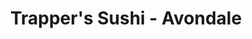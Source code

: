 ---
layout: place
title: "Trapper's Sushi - Avondale"
permalink: /arizona/avondale/trapper-s-sushi-avondale.html
stateAbbr: AZ
stateName: Arizona
cityName: Avondale
place_id: ChIJP_tWuRo_K4cRUKrtwt_DbM8
photos:
  - name: >-
      places/ChIJP_tWuRo_K4cRUKrtwt_DbM8/photos/AeeoHcLBoxsWXUT41gtiTX8ualf59P9Je1gtS3C3J4ZRNyRPU6jvz4YOoZkXHgzfL9Y0AWhzx3-aRlYGM0PYlEGLii_HyR_-nkDFo_GFtHXcPmHmynYmNETPxepnxTRCW-T14FElin7suS6af9ECA1ltKo9AfApu2YMAu3hEjMq-S5EKvgnvoBvpz4Ua5WJIlBnTA5pvwhcHymosDuZYucX-QZx6Kteml6ievDXVThaWVPxTDHMKm0gi7z4TrzciXlHMjJJYTEs15-ebIDZQTlBsaB_bbZrNoNjC-caIeZEbfeVZEg
    widthPx: 1000
    heightPx: 750
    authorAttributions:
      - displayName: Trapper's Sushi - Avondale
        uri: https://maps.google.com/maps/contrib/110730791419048446694
        photoUri: >-
          https://lh3.googleusercontent.com/a-/ALV-UjWKhQ7Ta_mCGBFZSHz_zcZxw63zIFY4KJoTN3GsDXJ7IGXgvAQ=s100-p-k-no-mo
    flagContentUri: >-
      https://www.google.com/local/imagery/report/?cb_client=maps_api_places.places_api&image_key=!1e10!2sAF1QipNvC18x0zSDZE5vLbMQAttTfMFBxqHiZ0fFiQ0V&hl=en-US
    googleMapsUri: >-
      https://www.google.com/maps/place//data=!3m4!1e2!3m2!1sAF1QipNvC18x0zSDZE5vLbMQAttTfMFBxqHiZ0fFiQ0V!2e10!4m2!3m1!1s0x872b3f1ab956fb3f:0xcf6cc3dfc2edaa50
  - name: >-
      places/ChIJP_tWuRo_K4cRUKrtwt_DbM8/photos/AeeoHcKCDP263aa9b3gdPLJzlTIzAzQwbIk4tL8LJQyRfw7WbNk_RB4-K7a5lR5vEzPIVI1WfNn1t7KQlRUOmnEU0UY-FaLHjY0raTrZqShKFoPD8bht2awtUvPreDTRQkVSFyuk2ymazIo3HAdfmWGq4pDhJbaM04o3613V6-eFP0VQT3WbiSVZHUVUyANPUKeIa_S7ELAITg70pqjWuUrlUKAlrqyvSyWr_r16c1dT_IJTDl5D7X5VNp0ay6VuB9Nu0Be5NmGNkVH3poAsZwNHFkK3T6NatoTKAMHEFcUkZHKnnw
    widthPx: 1188
    heightPx: 1186
    authorAttributions:
      - displayName: Trapper's Sushi - Avondale
        uri: https://maps.google.com/maps/contrib/110730791419048446694
        photoUri: >-
          https://lh3.googleusercontent.com/a-/ALV-UjWKhQ7Ta_mCGBFZSHz_zcZxw63zIFY4KJoTN3GsDXJ7IGXgvAQ=s100-p-k-no-mo
    flagContentUri: >-
      https://www.google.com/local/imagery/report/?cb_client=maps_api_places.places_api&image_key=!1e10!2sAF1QipM4GP5sa_FUdbVlDuTV0-dT3aO1zke7KK7_JfqE&hl=en-US
    googleMapsUri: >-
      https://www.google.com/maps/place//data=!3m4!1e2!3m2!1sAF1QipM4GP5sa_FUdbVlDuTV0-dT3aO1zke7KK7_JfqE!2e10!4m2!3m1!1s0x872b3f1ab956fb3f:0xcf6cc3dfc2edaa50
  - name: >-
      places/ChIJP_tWuRo_K4cRUKrtwt_DbM8/photos/AeeoHcJCXBl-SsTCDY-0qarbE9S6kHigYTaGawpNTuBseis9JDP8tOFL8MdbkA9-1jucq7xQ6URtjqoBLfA5kxS9fHr0UFvLVxkRd79Ms2uPvQmMFw1gZQ-cnDhYAVd7Zd7-Z0foQMqqtNGACooMy1ZZ4neWrgIYucBst1ZVSD4bYL3P0u9Axf05vVk0YrCFLXkAvw549Dzb0iMxmPE1t0Rd_XNi4x1XOIy1RnkEsFuXfMZnwauDA6Hvp8T2mCeSr4CjmjhDKzHMiY6EtgOHXlRLyHFdiJiLPVkQdawpo9TfPjEUSu6-nbyccgNZR3u7z0rAqZXCUYg_b-bFi_BCaXKJ7YBc34DHsnk1gPZP1wGJIK82gZv627xwryQPf6rRvZTEN0WSUh03ZEVqyTT1V5533GH9JwFdayeIh2ZgIjRnAQj9mA
    widthPx: 4800
    heightPx: 3600
    authorAttributions:
      - displayName: Paka M. (Shaka Paka)
        uri: https://maps.google.com/maps/contrib/117381946943424476413
        photoUri: >-
          https://lh3.googleusercontent.com/a-/ALV-UjWzTWy6ga_WQpmEgTYpkVKFrvrbaxe952oRpl6--SZ6An2G52Rk=s100-p-k-no-mo
    flagContentUri: >-
      https://www.google.com/local/imagery/report/?cb_client=maps_api_places.places_api&image_key=!1e10!2sCIHM0ogKEICAgICb4tDSCw&hl=en-US
    googleMapsUri: >-
      https://www.google.com/maps/place//data=!3m4!1e2!3m2!1sCIHM0ogKEICAgICb4tDSCw!2e10!4m2!3m1!1s0x872b3f1ab956fb3f:0xcf6cc3dfc2edaa50
  - name: >-
      places/ChIJP_tWuRo_K4cRUKrtwt_DbM8/photos/AeeoHcIv7txtNpJIog1xGp1qJrKc10gd7dGgK6jxLjRXDhfdMmbwscNy64xUoiOl8EPhMkKIlm6ad5mV9SC1K3ymg4WYNsgDL_LEKqhl0CDxxZTRXlMKKR3_G57j4Fec_FpOs3lK7l1ZQiWB6S53gHLTPCqccefbi5TaRBNLWVw-ZCr9tVRdUWfsRMd0bdGq3bJF94X2NErSu4Tey8VZFPIlEaM-O5UGneCZXyWBUDrwo1G-QsbU6I7LZmGPQ4VDYdPAGTlF3qITkDpVCoQORnzXJ-zfH0kLfY-lTTZ0xX1rUV6idZvnrh5HOfDlHAZT5CBc6drtW98HAvgee0s9TZoseOAgypGGOS-KCaH3teKoyKMSZNrX-sOEKjTMzD11UL6fx7SZfZDZG9vJ-jETHD5UEwKgFhxnchY_ZyGM5rnRGMc
    widthPx: 4032
    heightPx: 3024
    authorAttributions:
      - displayName: Flower Fam
        uri: https://maps.google.com/maps/contrib/114512266759406687679
        photoUri: >-
          https://lh3.googleusercontent.com/a-/ALV-UjVEBGWZt7-Wqwnwj9teFYT5tloEiTlvp5eERlPDPCoNfaKqBgn4=s100-p-k-no-mo
    flagContentUri: >-
      https://www.google.com/local/imagery/report/?cb_client=maps_api_places.places_api&image_key=!1e10!2sCIHM0ogKEICAgICu8_LHMg&hl=en-US
    googleMapsUri: >-
      https://www.google.com/maps/place//data=!3m4!1e2!3m2!1sCIHM0ogKEICAgICu8_LHMg!2e10!4m2!3m1!1s0x872b3f1ab956fb3f:0xcf6cc3dfc2edaa50
  - name: >-
      places/ChIJP_tWuRo_K4cRUKrtwt_DbM8/photos/AeeoHcKa4r9EvfvcNM1CVN9lhLpnbnb7sqFN7l9NhATfTMpY7R3TZZzai1n5BFsf7vjZ9-h7yNqKRaxOPF05tpaEd1wa4CFj4DvIZL1YlPPSJ_5zWPy7mrqoFDbDSaYLaj3Boq6APCAcZGwz-0P3SMZDLHhuSDi_-RvVIUVff1uq6Wcz1gzqbC46yhw7O5HP5rHkNiMsIokiL4lkt_HQfakf798IHF5tcot0gXySDXNxargjaEQc7mxeGt_B0PV76PeT_PfSwwy7-9MPiRHFEg7Sa5tV82nzugMdDRk72GAs_vHlSJyz0o3RInxhEJOH9jeLoCdQxvynOveqEA4LZwpIRYGDoAduCuZKMGxnzI5lcVFIMkIdOLH2ZVuKt5UM7GmUvQ9zE3POR0vWSkbPtFQC7_ExA4btowVp9bGKniRQYcnyMA
    widthPx: 3072
    heightPx: 4080
    authorAttributions:
      - displayName: Terry Carter
        uri: https://maps.google.com/maps/contrib/116103138336615103347
        photoUri: >-
          https://lh3.googleusercontent.com/a-/ALV-UjXw_aQN8dNj0iENO0G27pKFy3UqsFNF9_HWG1MAAOcYzu28GYRKiQ=s100-p-k-no-mo
    flagContentUri: >-
      https://www.google.com/local/imagery/report/?cb_client=maps_api_places.places_api&image_key=!1e10!2sCIHM0ogKEICAgIDDhcm4MQ&hl=en-US
    googleMapsUri: >-
      https://www.google.com/maps/place//data=!3m4!1e2!3m2!1sCIHM0ogKEICAgIDDhcm4MQ!2e10!4m2!3m1!1s0x872b3f1ab956fb3f:0xcf6cc3dfc2edaa50
  - name: >-
      places/ChIJP_tWuRo_K4cRUKrtwt_DbM8/photos/AeeoHcKSo8KbNe91QmOkKMSYsUH1m6qqB4f4dFGGMK4UewwtebKA_gLtugF6A1M4Kx7SXrogeblXiFcrMnVqUNpG3RA5xblKzmbeweO90tPXEG80fvoemfEwwCAAywoJbvINqzIfTXQSKfCesi5adm0EwRnbeyCm-WXHumumbfdPCU70jvAKHM_hswugikR1PoIHBZJsC7az0U008WPfdj4aZEfJfF7b4vQGKk_wmUnJf3KikD2WTwjDUbbjR85DUSlnPLpvKtPDnSXjgrtuWbmWSOhziF-F7Aib35YQ-8h0eASxDwB9AV3SPQNEUUbuDpC7Pdrssidg3xJTN7oFqpPy1Pr3b6rf5i6xo39xAlbzkM5cVBf5gVeQCyOIAWkvz99cgWELDSOOsRr-1K22qmzQQuzbzqvRgyUA_byS0E5QE9vhpvXv
    widthPx: 2573
    heightPx: 1448
    authorAttributions:
      - displayName: Derek
        uri: https://maps.google.com/maps/contrib/110294894990980317164
        photoUri: >-
          https://lh3.googleusercontent.com/a-/ALV-UjX2oakfCJF1-7mySXrvzryQ_wlVyQRe2festcQjHpielMaL1aXwnw=s100-p-k-no-mo
    flagContentUri: >-
      https://www.google.com/local/imagery/report/?cb_client=maps_api_places.places_api&image_key=!1e10!2sCIHM0ogKEICAgIDf_abV4wE&hl=en-US
    googleMapsUri: >-
      https://www.google.com/maps/place//data=!3m4!1e2!3m2!1sCIHM0ogKEICAgIDf_abV4wE!2e10!4m2!3m1!1s0x872b3f1ab956fb3f:0xcf6cc3dfc2edaa50
  - name: >-
      places/ChIJP_tWuRo_K4cRUKrtwt_DbM8/photos/AeeoHcJdGyeBo99-O1F-qaJBV9pBByo522i9_8AItzp3SpTSaikd2OmhKygl23NH8WbgH_d3zxVcPP6-HU6KwZq8E-MOfB-HIZHzp6EpbxhXpA4IO-S7BWx18Uq5Kp-ksRS5kMeZ-lzzFAkNMPMdtco7zOm4ktPTnrlOkEBfvzmV4lUveMVvVib9EaAuRaxRw0mIhhB1cMxVY-3FnQKkTW3NDb7x23ffaCoO0QCjen17zHd3QQ3QEv92UXwHEThXsPyxbMYfV-ZpyGfubEolw7Dk-tBaKdUtbJmyX9gwnefs2UPNtkTVMkt055LmDaTKXhmfmzzwxY-GDUhkHNyKxCBu0xWuTzjKFXvk56o25RT57aRaj3GskpY09l2oJKsLPUH1DgjZNsv8wbFhV-SZSSK2jsVRZI2jx584LCfkMztafe6CNtQ
    widthPx: 2992
    heightPx: 2992
    authorAttributions:
      - displayName: Poppy_Coco
        uri: https://maps.google.com/maps/contrib/114137505034695199851
        photoUri: >-
          https://lh3.googleusercontent.com/a-/ALV-UjX_gAusOFgvQvv9l9nxd_0bs0BKRwhi_nAc141UbPBpK3Jy4tqvUg=s100-p-k-no-mo
    flagContentUri: >-
      https://www.google.com/local/imagery/report/?cb_client=maps_api_places.places_api&image_key=!1e10!2sCIHM0ogKEICAgICHnZbcjwE&hl=en-US
    googleMapsUri: >-
      https://www.google.com/maps/place//data=!3m4!1e2!3m2!1sCIHM0ogKEICAgICHnZbcjwE!2e10!4m2!3m1!1s0x872b3f1ab956fb3f:0xcf6cc3dfc2edaa50
  - name: >-
      places/ChIJP_tWuRo_K4cRUKrtwt_DbM8/photos/AeeoHcKnTCY611mujsyxajHBlCDKts_B7KqrUN3Z3PweUkG9KAamU6Qp9T3qknZgtwlf-u-Q0TkHwFihvvIIDrqumpUX-2orQGRP-rV3yigQWa9sePwt2u32qgbZEgqSJa2NKnj1gLVYB2zzDo7JrMO0ClPnJ8NG7-wsyrBa4k5etPa-dNYRxHQpgCOyh2m701liUVH1SPu4J7FD8rDOtiH_CZKiQCVw0MBefKViKqb-sETyVOhEhqSn7SLChJjfV9VJM3XkcQm8za3hYWXNTnQeVkisI74N3VpRpGAxE6oCtZOOeyrQlCvTyZVzUzk3ZtGIBw7rgonjq9mJ1g2mX4oqgV53AN6jQp99eOl9U_vkdpZyFk5P4WL-XDACoLgoTyLSq_TzfPkJFqsR-uAweIMvDhGXwDJeNpzq8Vo_kkW9L2YvZsrr
    widthPx: 4000
    heightPx: 2252
    authorAttributions:
      - displayName: Tiffany N
        uri: https://maps.google.com/maps/contrib/117491238081457576781
        photoUri: >-
          https://lh3.googleusercontent.com/a-/ALV-UjVakvf7MDXs_qhafvf9qBQlQjmiaARm4cB2g1y-VlIFKCDeRRs=s100-p-k-no-mo
    flagContentUri: >-
      https://www.google.com/local/imagery/report/?cb_client=maps_api_places.places_api&image_key=!1e10!2sCIHM0ogKEICAgIChuLfQowE&hl=en-US
    googleMapsUri: >-
      https://www.google.com/maps/place//data=!3m4!1e2!3m2!1sCIHM0ogKEICAgIChuLfQowE!2e10!4m2!3m1!1s0x872b3f1ab956fb3f:0xcf6cc3dfc2edaa50
  - name: >-
      places/ChIJP_tWuRo_K4cRUKrtwt_DbM8/photos/AeeoHcLdtDYkilLeVGr06bEN8T4XPdoGBsAsHb_gaPrtsWvqg-9H-_I2i1vzHdi5BxQCG0B24LaH_y1mesz-DYfsaFjZyMnpf75XPh-MkOpvSTk7ubUUXjp22wvCC84f7yo2-Xe2PDfp_R_hjaVZUL7vY4Nppo9YUaDQU0f0HO7kCQcr9RPq96q0Qs-gVB_gdFXBY0IBYibBCd7B470KKhKDfLkX282bycgmvh2iW5W_RtJ_VE9ainxYRpizjBbpL3hA9EnljRnWzsfF6a-nCcwhGS7yjkGZwaeY0_kulReIOniqZbCRy8i3rKHGwVMDgyiBxPIjF2UU2x-eoAS0a0HGrVnjq_W2-cavWY5RNdR-NdjkkeqZzTc49eLatgUZbpWkchkQP2ZayfFZbmTRiQ9J_PntmZxibvS5I1TDngtU2FA
    widthPx: 3024
    heightPx: 4032
    authorAttributions:
      - displayName: Jeannette Garcia
        uri: https://maps.google.com/maps/contrib/101686560818706271398
        photoUri: >-
          https://lh3.googleusercontent.com/a-/ALV-UjWXxa07XJ1TSAZnbcAgJn6rdoSB8mfSQB55taIR7OEstz7SF662=s100-p-k-no-mo
    flagContentUri: >-
      https://www.google.com/local/imagery/report/?cb_client=maps_api_places.places_api&image_key=!1e10!2sCIHM0ogKEICAgIDd4OSudg&hl=en-US
    googleMapsUri: >-
      https://www.google.com/maps/place//data=!3m4!1e2!3m2!1sCIHM0ogKEICAgIDd4OSudg!2e10!4m2!3m1!1s0x872b3f1ab956fb3f:0xcf6cc3dfc2edaa50
  - name: >-
      places/ChIJP_tWuRo_K4cRUKrtwt_DbM8/photos/AeeoHcIGKeiAJ4ZCEzgo2ZL5eQircrPzWUea5pNvVmVrwwGU5iFaZB0Wi9wdJ8VsX5V0hPFC1duZHGv5dqidgcLQrFV2kqbVjG7sL-oFxHX0ZD6T4DVqiFFE5vQbCJafxir7VIEFDSrpv7Cy6KlVmLfM7WD8OhZpKmnpYT1O6SqCLwKSLP72-nWqsZDSj1-Iu4Lq0gSFQtqg0kfuLRcKLWf22UQDB14Tz_kzE-S8hIePmyX26aGaCfXEsKr-vUfoUzxKg3zgsD_lwlnEFqXVqEeR8MA3OCHfsniYr-h1UyZEKmy_7uUtXFZ6bEGhuuQ1wInmPL3ZAg6zIcY49f5Pn4LHeiAzrxitq2jABQuIVutG8fF_Bn6WV3_qGigx8JO8KBh7lzZ6WgpSMPJtdVWpvCNo94HPDOP761RGspKfH7GcTfcQZ8A
    widthPx: 4032
    heightPx: 3024
    authorAttributions:
      - displayName: Laura L. Baehr-Falconer
        uri: https://maps.google.com/maps/contrib/102013032377241937572
        photoUri: >-
          https://lh3.googleusercontent.com/a-/ALV-UjWSK6_p4xz0gWAH8Qvcmw9X9lmhJl3jUnWFJr5qTMj2Yu574ZqQFQ=s100-p-k-no-mo
    flagContentUri: >-
      https://www.google.com/local/imagery/report/?cb_client=maps_api_places.places_api&image_key=!1e10!2sCIHM0ogKEICAgICGzMGOswE&hl=en-US
    googleMapsUri: >-
      https://www.google.com/maps/place//data=!3m4!1e2!3m2!1sCIHM0ogKEICAgICGzMGOswE!2e10!4m2!3m1!1s0x872b3f1ab956fb3f:0xcf6cc3dfc2edaa50
address: 10321 W McDowell Rd Suite A-101, Avondale, AZ 85392, USA
street: 10321 W McDowell Rd Suite A-101
city: Avondale
state: AZ
zip: '85392'
country: USA
neighborhood: null
latitude: '33.464070'
longitude: '-112.282840'
accessibility_options:
  wheelchairAccessibleParking: true
  wheelchairAccessibleEntrance: true
  wheelchairAccessibleRestroom: true
  wheelchairAccessibleSeating: true
business_status: OPERATIONAL
name: Trapper's Sushi - Avondale
google_maps_links:
  directionsUri: >-
    https://www.google.com/maps/dir//''/data=!4m7!4m6!1m1!4e2!1m2!1m1!1s0x872b3f1ab956fb3f:0xcf6cc3dfc2edaa50!3e0
  placeUri: https://maps.google.com/?cid=14946536629151312464
  writeAReviewUri: >-
    https://www.google.com/maps/place//data=!4m3!3m2!1s0x872b3f1ab956fb3f:0xcf6cc3dfc2edaa50!12e1
  reviewsUri: >-
    https://www.google.com/maps/place//data=!4m4!3m3!1s0x872b3f1ab956fb3f:0xcf6cc3dfc2edaa50!9m1!1b1
  photosUri: >-
    https://www.google.com/maps/place//data=!4m3!3m2!1s0x872b3f1ab956fb3f:0xcf6cc3dfc2edaa50!10e5
primary_type: Sushi Restaurant
opening_hours:
  regular: null
  current: null
secondary_opening_hours:
  regular:
    weekdayDescriptions: null
    type: null
  current:
    weekdayDescriptions: null
    type: null
phone: null
price_level: null
price_range: null
rating: null
rating_count: 0
website: null
description: null
reviews: null
parking_options: null
payment_options: null
allow_dogs: null
curbside_pickup: null
delivery: null
dine_in: null
good_for_children: null
good_for_groups: null
good_for_sports: null
live_music: null
menu_for_children: null
outdoor_seating: null
reservable: null
restroom: null
serves_beer: null
serves_breakfast: null
serves_brunch: null
serves_cocktails: null
serves_coffee: null
serves_dinner: null
serves_dessert: null
serves_lunch: null
serves_vegetarian_food: null
serves_wine: null
takeout: null

---